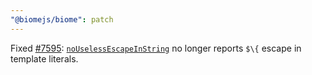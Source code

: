 ```yaml
---
"@biomejs/biome": patch
---
```


Fixed [#7595](https://github.com/biomejs/biome/issues/7595): [`noUselessEscapeInString`](https://biomejs.dev/linter/rules/no-useless-escape-in-string/) no longer reports `$\{` escape in template literals.
